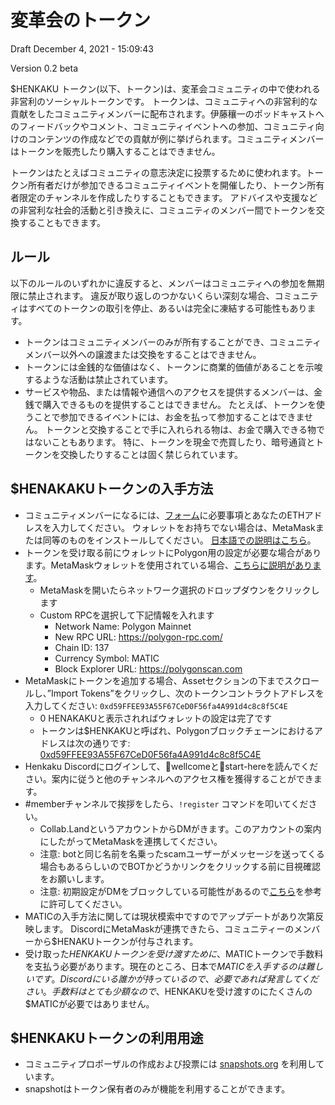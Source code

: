 # 変革会のトークン

Draft December 4, 2021 - 15:09:43

Version 0.2 beta

$HENKAKU トークン(以下、トークン)は、変革会コミュニティの中で使われる非営利のソーシャルトークンです。 トークンは、コミュニティへの非営利的な貢献をしたコミュニティメンバーに配布されます。伊藤穰一のポッドキャストへのフィードバックやコメント、コミュニティイベントへの参加、コミュニティ向けのコンテンツの作成などでの貢献が例に挙げられます。コミュニティメンバーはトークンを販売したり購入することはできません。

トークンはたとえばコミュニティの意志決定に投票するために使われます。トークン所有者だけが参加できるコミュニティイベントを開催したり、トークン所有者限定のチャンネルを作成したりすることもできます。 アドバイスや支援などの非営利な社会的活動と引き換えに、コミュニティのメンバー間でトークンを交換することもできます。

## ルール

以下のルールのいずれかに違反すると、メンバーはコミュニティへの参加を無期限に禁止されます。 違反が取り返しのつかないくらい深刻な場合、コミュニティはすべてのトークンの取引を停止、あるいは完全に凍結する可能性もあります。

- トークンはコミュニティメンバーのみが所有することができ、コミュニティメンバー以外への譲渡または交換をすることはできません。
- トークンには金銭的な価値はなく、トークンに商業的価値があることを示唆するような活動は禁止されています。
- サービスや物品、または情報や通信へのアクセスを提供するメンバーは、金銭で購入できるものを提供することはできません。 たとえば、トークンを使うことで参加できるイベントには、お金を払って参加することはできません。 トークンと交換することで手に入れられる物は、お金で購入できる物ではないこともあります。 特に、トークンを現金で売買したり、暗号通貨とトークンを交換したりすることは固く禁じられています。

## $HENAKAKUトークンの入手方法

- コミュニティメンバーになるには、[フォーム](https://airtable.com/shrO7yOVqbeymYSOW)に必要事項とあなたのETHアドレスを入力してください。 ウォレットをお持ちでない場合は、MetaMaskまたは同等のものをインストールしてください。 [日本語での説明はこちら](https://joi.ito.com/jp/archives/2021/11/08/005731.html)。
- トークンを受け取る前にウォレットにPolygon用の設定が必要な場合があります。MetaMaskウォレットを使用されている場合、[こちらに説明があります](https://docs.polygon.technology/docs/develop/metamask/config-polygon-on-metamask/)。
  - MetaMaskを開いたらネットワーク選択のドロップダウンをクリックします
  - Custom RPCを選択して下記情報を入れます
    - Network Name: Polygon Mainnet
    - New RPC URL: https://polygon-rpc.com/
    - Chain ID: 137
    - Currency Symbol: MATIC
    - Block Explorer URL: https://polygonscan.com
- MetaMaskにトークンを追加する場合、Assetセクションの下までスクロールし、”Import Tokens”をクリックし、次のトークンコントラクトアドレスを入力してください: `0xd59FFEE93A55F67CeD0F56fa4A991d4c8c8f5C4E`
  - 0 HENAKAKUと表示されればウォレットの設定は完了です
  - トークンは$HENKAKUと呼ばれ、Polygonブロックチェーンにおけるアドレスは次の通りです:  [0xd59FFEE93A55F67CeD0F56fa4A991d4c8c8f5C4E](https://polygonscan.com/token/0xd59FFEE93A55F67CeD0F56fa4A991d4c8c8f5C4E)
- Henkaku Discordにログインして、👋wellcomeと🚀start-hereを読んでください。案内に従うと他のチャンネルへのアクセス権を獲得することができます。
- #memberチャンネルで挨拶をしたら、`!register` コマンドを叩いてください。
  - Collab.LandというアカウントからDMがきます。このアカウントの案内にしたがってMetaMaskを連携してください。
  - 注意: botと同じ名前を名乗ったscamユーザーがメッセージを送ってくる場合もあるらしいのでBOTかどうかリンクをクリックする前に目視確認をお願いします。
  - 注意: 初期設定がDMをブロックしている可能性があるので[こちら](https://support.discord.com/hc/ja/articles/217916488-%E3%83%96%E3%83%AD%E3%83%83%E3%82%AF%E3%81%A8%E3%83%97%E3%83%A9%E3%82%A4%E3%83%90%E3%82%B7%E3%83%BC%E8%A8%AD%E5%AE%9A)を参考に許可してください。
- MATICの入手方法に関しては現状模索中ですのでアップデートがあり次第反映します。
  DiscordにMetaMaskが連携できたら、コミュニティーのメンバーから$HENAKUトークンが付与されます。
- 受け取った$HENKAKUトークンを受け渡すために、$MATICトークンで手数料を支払う必要があります。現在のところ、日本で$MATICを入手するのは難しいです。Discordにいる誰かが持っているので、必要であれば発言してください。手数料はとても少額なので、$HENKAKUを受け渡すのにたくさんの$MATICが必要ではありません。

## $HENKAKUトークンの利用用途
- コミュニティプロポーザルの作成および投票には [snapshots.org](https://snapshot.org/#/henkaku.eth/) を利用しています。
- snapshotはトークン保有者のみが機能を利用することができます。
